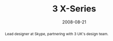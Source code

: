 ---
layout: article.njk
title: 3 X-Series
client: Skype
partner: 3
date: 2008-08-21
abstract: Lead designer at Skype, partnering with 3 UK's design team.
headline: Use Skype on the move with X-Series
collaborators:
 - Gavin Edmonds
 - David Powell
 - Bina Garden
 - Justin Buck
text:
  - Lorem ipsum dolor sit amet, consectetur adipiscing elit, sed do eiusmod
    tempor incididunt ut labore et dolore magna aliqua. Ultricies tristique
    nulla aliquet enim tortor at auctor urna nunc. 
  - Suspendisse potenti nullam ac tortor vitae purus faucibus ornare
    suspendisse. Scelerisque felis imperdiet proin fermentum leo vel orci porta.
  - Sit amet justo donec enim diam vulputate ut pharetra sit. Enim nunc faucibus
    a pellentesque sit amet. Diam quis enim lobortis scelerisque fermentum dui
    faucibus. 
  - Aliquam eleifend mi in nulla posuere. Et netus et malesuada fames ac turpis
    egestas integer. Velit euismod in pellentesque massa placerat.
media:
  - _placeholder.png
tags:
  - mobile
---